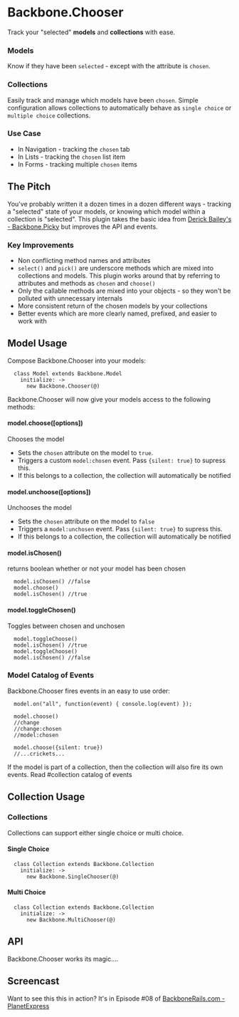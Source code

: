# Backbone.Chooser
Track your "selected" **models** and **collections** with ease.

### Models
Know if they have been `selected` - except with the attribute is `chosen`.

### Collections
Easily track and manage which models have been `chosen`.  Simple configuration allows collections to automatically behave as `single choice` or `multiple choice` collections.

### Use Case
* In Navigation - tracking the `chosen` tab
* In Lists - tracking the `chosen` list item
* In Forms - tracking multiple `chosen` items

## The Pitch
You've probably written it a dozen times in a dozen different ways - tracking a "selected" state of your models, or knowing which model within a collection is "selected".  This plugin takes the basic idea from [Derick Bailey's - Backbone.Picky](https://github.com/derickbailey/backbone.picky) but improves the API and events.

### Key Improvements
* Non conflicting method names and attributes
* `select()` and `pick()` are underscore methods which are mixed into collections and models.  This plugin works around that by referring to attributes and methods as `chosen` and `choose()`
* Only the callable methods are mixed into your objects - so they won't be polluted with unnecessary internals
* More consistent return of the chosen models by your collections
* Better events which are more clearly named, prefixed, and easier to work with

## Model Usage

Compose Backbone.Chooser into your models:

```
  class Model extends Backbone.Model
    initialize: ->
      new Backbone.Chooser(@)
```
Backbone.Chooser will now give your models access to the following methods:

#### model.choose([options])
Chooses the model
* Sets the `chosen` attribute on the model to `true`.
* Triggers a custom `model:chosen` event. Pass `{silent: true}` to supress this.
* If this belongs to a collection, the collection will automatically be notified

#### model.unchoose([options])
Unchooses the model
* Sets the `chosen` attribute on the model to `false`
* Triggers a `model:unchosen` event. Pass `{silent: true}` to supress this.
* If this belongs to a collection, the collection will automatically be notified

#### model.isChosen()
returns boolean whether or not your model has been chosen

```
  model.isChosen() //false
  model.choose()
  model.isChosen() //true
```

#### model.toggleChosen()
Toggles between chosen and unchosen

```
  model.toggleChoose()
  model.isChosen() //true
  model.toggleChoose()
  model.isChosen() //false
```

### Model Catalog of Events
Backbone.Chooser fires events in an easy to use order:

```
  model.on("all", function(event) { console.log(event) });

  model.choose()
  //change
  //change:chosen
  //model:chosen

  model.choose({silent: true})
  //...crickets...
```

If the model is part of a collection, then the collection will also fire its own events.  Read #collection catalog of events

## Collection Usage

### Collections
Collections can support either single choice or multi choice.

#### Single Choice

```
  class Collection extends Backbone.Collection
    initialize: ->
      new Backbone.SingleChooser(@)
```

#### Multi Choice

```
  class Collection extends Backbone.Collection
    initialize: ->
      new Backbone.MultiChooser(@)
```

## API
Backbone.Chooser works its magic....

## Screencast
Want to see this this in action?  It's in Episode #08 of [BackboneRails.com - PlanetExpress](http://www.backbonerails.com/series/building_planet_express)